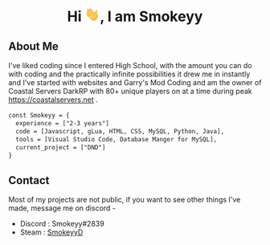 <h1 align="center">Hi <img src="https://raw.githubusercontent.com/ABSphreak/ABSphreak/master/gifs/Hi.gif" width="30px">, I am Smokeyy </h1>

## About Me 
I've liked coding since I entered High School, with the amount you can do with coding and the practically infinite possibilities it drew me in instantly and I've started with websites and Garry's Mod Coding and am the owner of Coastal Servers DarkRP with 80+ unique players on at a time during peak https://coastalservers.net . 

```
const Smokeyy = {
  experience = ["2-3 years"]
  code = [Javascript, gLua, HTML, CSS, MySQL, Python, Java],
  tools = [Visual Studio Code, Database Manger for MySQL],
  current_project = ["DND"]
}
```

## Contact 

Most of my projects are not public, if you want to see other things I've made, message me on discord - 
- Discord : Smokeyy#2839 
- Steam : [SmokeyyD](https://steamcommunity.com/id/SmokeyyD/)
